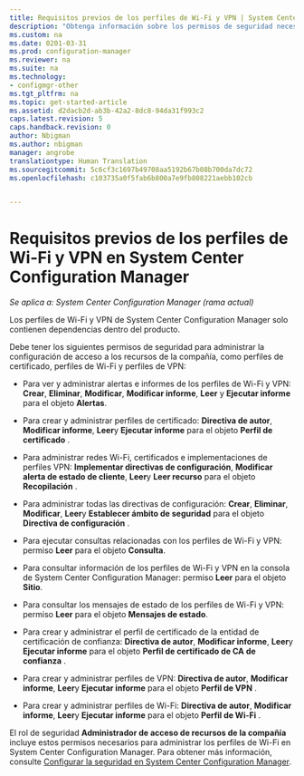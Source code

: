 ```yaml
---
title: Requisitos previos de los perfiles de Wi-Fi y VPN | System Center Configuration Manager
description: "Obtenga información sobre los permisos de seguridad necesarios para administrar perfiles de certificado, perfiles de Wi-Fi y perfiles de VPN en System Center Configuration Manager."
ms.custom: na
ms.date: 0201-03-31
ms.prod: configuration-manager
ms.reviewer: na
ms.suite: na
ms.technology:
- configmgr-other
ms.tgt_pltfrm: na
ms.topic: get-started-article
ms.assetid: d2dacb2d-ab3b-42a2-8dc8-94da31f993c2
caps.latest.revision: 5
caps.handback.revision: 0
author: Nbigman
ms.author: nbigman
manager: angrobe
translationtype: Human Translation
ms.sourcegitcommit: 5c6cf3c1697b49708aa5192b67b08b700da7dc72
ms.openlocfilehash: c103735a0f5fab6b800a7e9fb808221aebb102cb


---
```

# <a name="prerequisites-for-wi-fi-and-vpn-profiles-in-system-center-configuration-manager"></a>Requisitos previos de los perfiles de Wi-Fi y VPN en System Center Configuration Manager

*Se aplica a: System Center Configuration Manager (rama actual)*

Los perfiles de Wi-Fi y VPN de System Center Configuration Manager solo contienen dependencias dentro del producto.  

 Debe tener los siguientes permisos de seguridad para administrar la configuración de acceso a los recursos de la compañía, como perfiles de certificado, perfiles de Wi-Fi y perfiles de VPN:  

-   Para ver y administrar alertas e informes de los perfiles de Wi-Fi y VPN: **Crear**, **Eliminar**, **Modificar**, **Modificar informe**, **Leer** y **Ejecutar informe** para el objeto **Alertas**.  

-   Para crear y administrar perfiles de certificado: **Directiva de autor**, **Modificar informe**, **Leer**y **Ejecutar informe** para el objeto **Perfil de certificado** .  

-   Para administrar redes Wi-Fi, certificados e implementaciones de perfiles VPN: **Implementar directivas de configuración**, **Modificar alerta de estado de cliente**, **Leer**y **Leer recurso** para el objeto **Recopilación** .  

-   Para administrar todas las directivas de configuración: **Crear**, **Eliminar**, **Modificar**, **Leer**y **Establecer ámbito de seguridad** para el objeto **Directiva de configuración** .  

-   Para ejecutar consultas relacionadas con los perfiles de Wi-Fi y VPN: permiso **Leer** para el objeto **Consulta**.  

-   Para consultar información de los perfiles de Wi-Fi y VPN en la consola de System Center Configuration Manager: permiso **Leer** para el objeto **Sitio**.  

-   Para consultar los mensajes de estado de los perfiles de Wi-Fi y VPN: permiso **Leer** para el objeto **Mensajes de estado**.  

-   Para crear y administrar el perfil de certificado de la entidad de certificación de confianza: **Directiva de autor**, **Modificar informe**, **Leer**y **Ejecutar informe** para el objeto **Perfil de certificado de CA de confianza** .  

-   Para crear y administrar perfiles de VPN: **Directiva de autor**, **Modificar informe**, **Leer**y **Ejecutar informe** para el objeto **Perfil de VPN** .  

-   Para crear y administrar perfiles de Wi-Fi: **Directiva de autor**, **Modificar informe**, **Leer**y **Ejecutar informe** para el objeto **Perfil de Wi-Fi** .  

 El rol de seguridad **Administrador de acceso de recursos de la compañía** incluye estos permisos necesarios para administrar los perfiles de Wi-Fi en System Center Configuration Manager. Para obtener más información, consulte [Configurar la seguridad en System Center Configuration Manager](../../core/plan-design/security/configure-security.md).



<!--HONumber=Nov16_HO1-->


